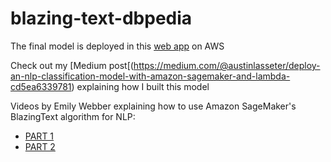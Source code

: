 # blazing-text-dbpedia

The final model is deployed in this [web app](http://blazing-text-dbpedia-classifier.s3-website-us-east-1.amazonaws.com/) on AWS

Check out my [Medium post[(https://medium.com/@austinlasseter/deploy-an-nlp-classification-model-with-amazon-sagemaker-and-lambda-cd5ea6339781) explaining how I built this model

Videos by Emily Webber explaining how to use Amazon SageMaker's BlazingText algorithm for NLP:
* [PART 1](https://www.youtube.com/watch?v=uQc8Itd4UTs&list=PLhr1KZpdzukcOr_6j_zmSrvYnLUtgqsZz&index=1)
* [PART 2](https://www.youtube.com/watch?v=KFuc2KWrTHs&list=PLhr1KZpdzukcOr_6j_zmSrvYnLUtgqsZz&index=5)
